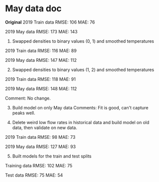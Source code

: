 # May data doc


**Original**
2019 Train data
RMSE: 106
MAE: 76

2019 May data
RMSE: 173
MAE: 143

1. Swapped densities to binary values (0, 1) and smoothed temperatures

2019 Train data
RMSE: 116
MAE: 89

2019 May data
RMSE: 147
MAE: 112

2. Swapped densities to binary values (1, 2) and smoothed temperatures

2019 Train data
RMSE: 118
MAE: 91

2019 May data
RMSE: 148
MAE: 112

Comment: No change.

3. Build model on only May data
Comments: Fit is good, can't capture peaks well.

4. Delete weird low flow rates in historical data and build model on old data, then validate on new data.

2019 Train data
RMSE: 98
MAE: 73

2019 May data
RMSE: 127
MAE: 93

5. Built models for the train and test splits

Training data
RMSE: 102
MAE: 75

Test data
RMSE: 75
MAE: 54



